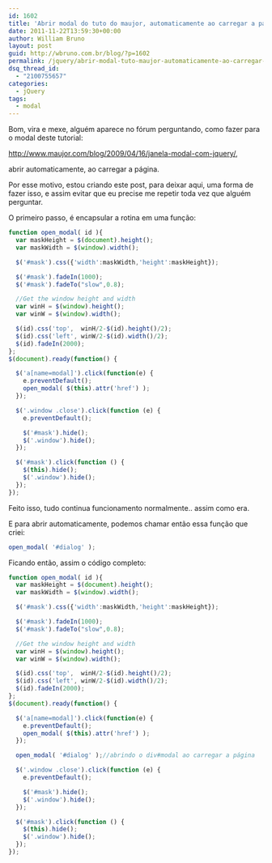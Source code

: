 ```yaml
---
id: 1602
title: 'Abrir modal do tuto do maujor, automaticamente ao carregar a página &#8211; jQuery'
date: 2011-11-22T13:59:30+00:00
author: William Bruno
layout: post
guid: http://wbruno.com.br/blog/?p=1602
permalink: /jquery/abrir-modal-tuto-maujor-automaticamente-ao-carregar-pagina-jquery/
dsq_thread_id:
  - "2100755657"
categories:
  - jQuery
tags:
  - modal
---
```

Bom, vira e mexe, alguém aparece no fórum perguntando, como fazer para o modal deste tutorial:

<a href="http://www.maujor.com/blog/2009/04/16/janela-modal-com-jquery/" target="_blank">http://www.maujor.com/blog/2009/04/16/janela-modal-com-jquery/</a>,

abrir automaticamente, ao carregar a página.

<!--more-->



Por esse motivo, estou criando este post, para deixar aqui, uma forma de fazer isso, e assim evitar que eu precise me repetir toda vez que alguém perguntar.

O primeiro passo, é encapsular a rotina em uma função:

``` js
function open_modal( id ){
  var maskHeight = $(document).height();
  var maskWidth = $(window).width();

  $('#mask').css({'width':maskWidth,'height':maskHeight});

  $('#mask').fadeIn(1000);
  $('#mask').fadeTo("slow",0.8);

  //Get the window height and width
  var winH = $(window).height();
  var winW = $(window).width();

  $(id).css('top',  winH/2-$(id).height()/2);
  $(id).css('left', winW/2-$(id).width()/2);
  $(id).fadeIn(2000);
};
$(document).ready(function() {

  $('a[name=modal]').click(function(e) {
    e.preventDefault();
    open_modal( $(this).attr('href') );
  });

  $('.window .close').click(function (e) {
    e.preventDefault();

    $('#mask').hide();
    $('.window').hide();
  });

  $('#mask').click(function () {
    $(this).hide();
    $('.window').hide();
  });
});
```

Feito isso, tudo continua funcionamento normalmente.. assim como era.

E para abrir automaticamente, podemos chamar então essa função que criei:

``` js
open_modal( '#dialog' );
```

Ficando então, assim o código completo:

``` js
function open_modal( id ){
  var maskHeight = $(document).height();
  var maskWidth = $(window).width();

  $('#mask').css({'width':maskWidth,'height':maskHeight});

  $('#mask').fadeIn(1000);
  $('#mask').fadeTo("slow",0.8);

  //Get the window height and width
  var winH = $(window).height();
  var winW = $(window).width();

  $(id).css('top',  winH/2-$(id).height()/2);
  $(id).css('left', winW/2-$(id).width()/2);
  $(id).fadeIn(2000);
};
$(document).ready(function() {

  $('a[name=modal]').click(function(e) {
    e.preventDefault();
    open_modal( $(this).attr('href') );
  });

  open_modal( '#dialog' );//abrindo o div#modal ao carregar a página

  $('.window .close').click(function (e) {
    e.preventDefault();

    $('#mask').hide();
    $('.window').hide();
  });

  $('#mask').click(function () {
    $(this).hide();
    $('.window').hide();
  });
});
```

